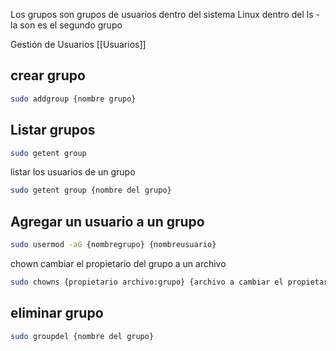Los grupos son grupos de usuarios dentro del sistema Linux
dentro del ls -la son es el segundo grupo

Gestión de Usuarios [[Usuarios]]
## crear grupo

```sh fold:"Crea un grupo de usuarios"
sudo addgroup {nombre grupo} 
```

## Listar grupos

```sh fold:"Listar los grupos creados en el sistema"
sudo getent group
```

listar los usuarios de un grupo
```sh fold:"Listar los usuarios de un grupo"
sudo getent group {nombre del grupo}
```
## Agregar un usuario a un grupo
```sh fold:"Agregar un usuario a un grupo"
sudo usermod -aG {nombregrupo} {nombreusuario}
```

chown
cambiar  el propietario del grupo a un archivo
```sh fold:"Listar los grupos creados en el sistema"
sudo chowns {propietario archivo:grupo} {archivo a cambiar el propietario del grupo}
```

## eliminar grupo
```sh fold:"Eliminar un grupo"
sudo groupdel {nombre del grupo}
```